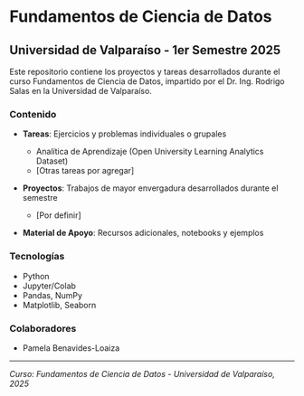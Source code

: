 # Fundamentos de Ciencia de Datos

## Universidad de Valparaíso - 1er Semestre 2025

Este repositorio contiene los proyectos y tareas desarrollados durante el curso Fundamentos de Ciencia de Datos, impartido por el Dr. Ing. Rodrigo Salas en la Universidad de Valparaíso.

### Contenido

- **Tareas**: Ejercicios y problemas individuales o grupales
  - Analítica de Aprendizaje (Open University Learning Analytics Dataset)
  - [Otras tareas por agregar]

- **Proyectos**: Trabajos de mayor envergadura desarrollados durante el semestre
  - [Por definir]

- **Material de Apoyo**: Recursos adicionales, notebooks y ejemplos

### Tecnologías

- Python
- Jupyter/Colab
- Pandas, NumPy
- Matplotlib, Seaborn


### Colaboradores

- Pamela Benavides-Loaiza

---
*Curso: Fundamentos de Ciencia de Datos - Universidad de Valparaíso, 2025*